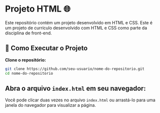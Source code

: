 # Projeto HTML 🌐

Este repositório contém um projeto desenvolvido em HTML e CSS. Este é um projeto de currículo desenvolvido com HTML e CSS como parte da disciplina de front-end.


## 🚀 Como Executar o Projeto

**Clone o repositório:**

   ```bash
   git clone https://github.com/seu-usuario/nome-do-repositorio.git
   cd nome-do-repositorio
   ```

## Abra o arquivo `index.html` em seu navegador:

Você pode clicar duas vezes no arquivo `index.html` ou arrastá-lo para uma janela do navegador para visualizar a página.

